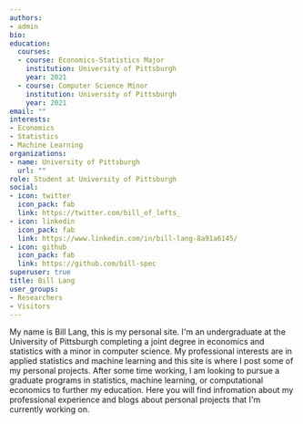 ```yaml
---
authors:
- admin
bio:  
education:
  courses:
  - course: Economics-Statistics Major
    institution: University of Pittsburgh
    year: 2021
  - course: Computer Science Minor
    institution: University of Pittsburgh
    year: 2021
email: ""
interests:
- Economics
- Statistics
- Machine Learning
organizations:
- name: University of Pittsburgh
  url: ""
role: Student at University of Pittsburgh
social: 
- icon: twitter
  icon_pack: fab
  link: https://twitter.com/bill_of_lefts_
- icon: linkedin
  icon_pack: fab
  link: https://www.linkedin.com/in/bill-lang-8a91a6145/
- icon: github
  icon_pack: fab
  link: https://github.com/bill-spec
superuser: true
title: Bill Lang
user_groups:
- Researchers
- Visitors
---
```


My name is Bill Lang, this is my personal site. I'm an undergraduate at the University of Pittsburgh completing a joint degree in economics and statistics with a minor in computer science. My professional interests are in applied statistics and machine learning and this site is where I post some of my personal projects. After some time working, I am looking to pursue a graduate programs in statistics, machine learning, or computational economics to further my education. Here you will find infromation about my professional experience and blogs about personal projects that I'm currently working on.
